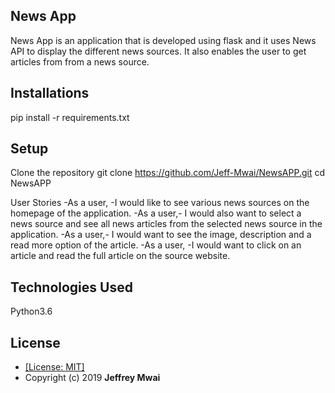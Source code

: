 
## News App
News App is an application that is developed using flask and it uses News API to display the different news sources. It also enables the user to get articles from from a news source.



## Installations
pip install -r requirements.txt


## Setup
Clone the repository
git clone https://github.com/Jeff-Mwai/NewsAPP.git
cd NewsAPP


User Stories
-As a user, -I would like to see various news sources on the homepage of the application.
-As a user,- I would also want to select a news source and see all news articles from the selected news source in the application.
-As a user,- I would want to see the image, description and a read more option of the article.
-As a user, -I would want to click on an article and read the full article on the source website.

## Technologies Used
Python3.6


## License
* [[License: MIT]](LICENCE.md)
* Copyright (c) 2019 **Jeffrey Mwai**
